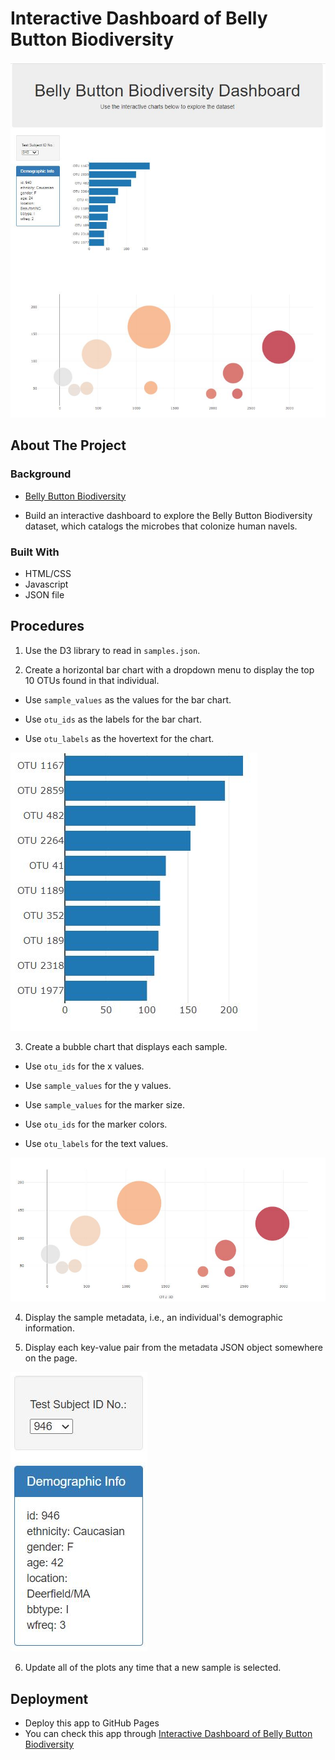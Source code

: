 
# Interactive Dashboard of Belly Button Biodiversity

<img src = "Images/dashboard.JPG" >

## About The Project

### Background

* [Belly Button Biodiversity](http://robdunnlab.com/projects/belly-button-biodiversity/)

* Build an interactive dashboard to explore the Belly Button Biodiversity dataset, which catalogs the microbes that colonize human navels.

### Built With

* HTML/CSS
* Javascript
* JSON file

## Procedures

1. Use the D3 library to read in `samples.json`.

2. Create a horizontal bar chart with a dropdown menu to display the top 10 OTUs found in that individual.

* Use `sample_values` as the values for the bar chart.

* Use `otu_ids` as the labels for the bar chart.

* Use `otu_labels` as the hovertext for the chart.

![bar Chart](Images/hw01.JPG)

3. Create a bubble chart that displays each sample.

* Use `otu_ids` for the x values.

* Use `sample_values` for the y values.

* Use `sample_values` for the marker size.

* Use `otu_ids` for the marker colors.

* Use `otu_labels` for the text values.

![Bubble Chart](Images/bubble_chart.JPG)

4. Display the sample metadata, i.e., an individual's demographic information.

5. Display each key-value pair from the metadata JSON object somewhere on the page.

![hw](Images/hw03.JPG)

6. Update all of the plots any time that a new sample is selected.

## Deployment

* Deploy this app to GitHub Pages
* You can check this app through [Interactive Dashboard of Belly Button Biodiversity](https://braden77.github.io/Plotly-Challenge/)


